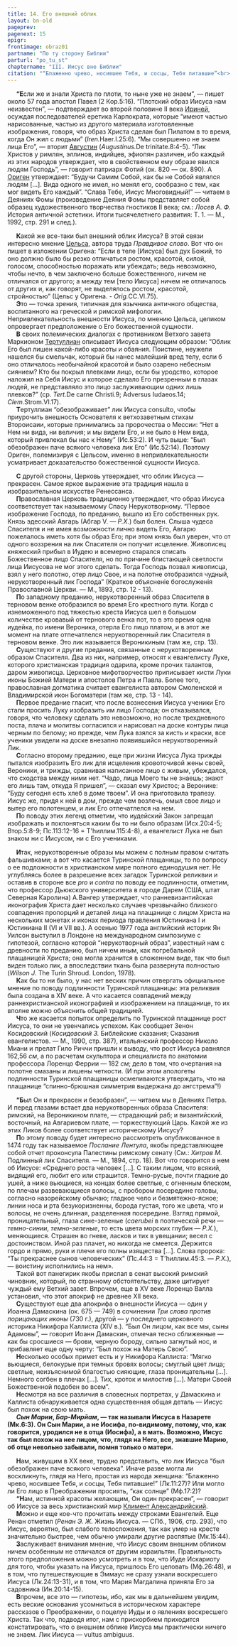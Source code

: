 ```yaml
---
title: 14. Его внешний облик
layout: bn-old
pageprev: 
pagenext: 15
epigr: 
frontimage: obraz01
partname: "По ту сторону Библии"
parturl: "po_tu_st"
chaptername: "III. Иисус вне Библии"
citation: "“Блаженно чрево, носившее Тебя, и сосцы, Тебя питавшие”<br> (Лк.11:27)."
---
```



<p>     <strong>“Е</strong>сли же и знали Христа по плоти, то ныне уже не знаем”, — пишет около 57 года апостол Павел (2 Кор.5:16). “Плотский образ Иисуса нам неизвестен”, — подтверждает во второй половине II века <a href="people/irenaeus.htm" title="Ириней Лионский">Ириней</a>, осуждая последователей еретика Карпократа, которые “имеют частью нарисованные, частью из другого материала изготовленные изображения, говоря, что образ Христа сделан был Пилатом в то время, когда Он жил с людьми” (<em>Iren.</em>Haer.I.25:6). “Мы совершенно не знаем лица Его”, — вторит <a href="people/augustin.htm" title="Августин">Августин</a> (<em>Augustinus.</em>De trinitate.8:4-5). “Лик Христов у римлян, эллинов, индийцев, эфиопян различен, ибо каждый из этих народов утверждает, что в свойственном ему образе явился людям Господь”, — говорит патриарх Фотий (ок. 820 — ок. 890). А <a href="people/origenus.htm" title="Ориген">Ориген</a> утверждает: “Будучи Самим Собой, как бы не Собой являлся людям [...]. Вида одного не имел, но менял его, сообразно с тем, как мог видеть Его каждый”. “Слава Тебе, Иисус Многовидный!” — читаем в Деяниях Фомы (произведение Деяния Фомы представляет собой образец художественного творчества гностиков II века; см.: <em>Лосев А. Ф.</em> История античной эстетики. Итоги тысячелетнего развития: Т. 1. — М., 1992, стр. 291 и след.).</p>
<p>     <strong>К</strong>акой же все-таки был внешний облик Иисуса? В этой связи интересно мнение <a href="people/celsus.htm" title="Цельс">Цельса</a>, автора труда <em>Правдивое слово</em>. Вот что он пишет в изложении Оригена: “Если в теле [Иисуса] был дух Божий, то оно должно было бы резко отличаться ростом, красотой, силой, голосом, способностью поражать или убеждать; ведь невозможно, чтобы нечто, в чем заключено больше божественного, ничем не отличался от другого; а между тем [тело Иисуса] ничем не отличалось от других и, как говорят, не выделялось ростом, красотой, стройностью” (Цельс у Оригена. - <em>Orig.</em>CC.VI.75).<br />
     <strong>Э</strong>то — точка зрения, типичная для язычника античного общества, воспитанного на греческой и римской мифологии. Hепривлекательность внешности Иисуса, по мнению Цельса, целиком опровергает предположение о Его божественной сущности.<br />
     <strong>В</strong> своих полемических диалогах с противником Ветхого завета Маркионом <a href="people/tertull.htm" title="Тертуллиан">Тертуллиан</a> описывает Иисуса следующим образом: “Облик Его был лишен какой-либо красоты и обаяния. Поистине, неужели нашелся бы смельчак, который бы нанес малейший вред телу, если б оно отличалось необычайной красотой и было озарено небесным сиянием? Кто бы покрыл плевками лицо, если бы уродство, которое наложил на Себя Иисус и которое сделало Его презренным в глазах людей, не представляло это лицо заслуживающим одних лишь плевков?” (ср. <em>Tert.</em>De carne Christi.9; Adversus Iudaeos.14; <em>Clem.</em>Strom.VI.17).<br />
     <strong>Т</strong>ертуллиан “обезображивает” лик Иисуса consulto, чтобы приурочить внешность Основателя к ветхозаветным стихам Второисаии, которые принимались за пророчества о Мессии: “Hет в Hем ни вида, ни величия; и мы видели Его, и не было в Hем вида, который привлекал бы нас к Hему” (Ис.53:2). И чуть выше: “Был обезображен паче всякого человека лик Его” (Ис.52:14). Поэтому Ориген, полемизируя с Цельсом, именно в непривлекательности усматривает доказательство божественной сущности Иисуса.</p>
<p>     <strong>С</strong> другой стороны, Церковь утверждает, что облик Иисуса — прекрасен. Самое яркое выражение эта традиция нашла в изобразительном искусстве Ренессанса.<br />
     <strong>П</strong>равославная Церковь традиционно утверждает, что образ Иисуса соответствует так называемому Спасу Hерукотворному. “Первое изображение Господа, по преданию, вышло из Его собственных рук. Князь эдесский Авгарь (Абгар V. — <em>Р.Х.</em>) был болен. Слыша чудеса Спасителя и не имея возможности лично видеть Его, Авгарю пожелалось иметь хотя бы образ Его; при этом князь был уверен, что от одного воззрения на лик Спасителя он получит исцеление. Живописец княжеский прибыл в Иудею и всемерно старался списать Божественное лицо Спасителя, но по причине блистающей светлости лица Иисусова не мог этого сделать. Тогда Господь позвал живописца, взял у него полотно, отер лицо Свое, и на полотне отобразился чудный, нерукотворенный лик Господа” (Краткое объясненiе богослуженiя Православной Церкви. — М., 1893, стр. 12 - 13).<br />
     <strong>П</strong>о западному преданию, нерукотворенный образ Спасителя в терновом венке отобразился во время Его крестного пути. Когда с изнеможенного под тяжестью креста Иисуса шел в большом количестве кровавый от тернового венка пот, то в это время одна иудейка, по имени Вероника, отерла Его лицо платом, и в этот же момент на плате отпечатлелся нерукотворенный лик Спасителя в терновом венке. Это лик называется Вероникиным (там же, стр. 13).<br />
     <strong>С</strong>уществуют и другие предания, связанные с нерукотворенным образом Спасителя. Два из них, например, относят к евангелисту Луке, которого христианская традиция одарила, кроме прочих талантов, даром живописца. Церковное мифотворчество приписывает кисти Луки иконы Божией Матери и апостолов Петра и Павла. Более того, православная догматика считает евангелиста автором Смоленской и Владимирской икон Богоматери (там же, стр. 13 - 14).<br />
     <strong>П</strong>ервое предание гласит, что после вознесения Иисуса ученики Его стали просить Луку изобразить им лицо Господа; он отказывался, говоря, что человеку сделать это невозможно, но после трехдневного поста, плача и молитвы согласился и нарисовал на доске контуры лица черным по белому; но прежде, чем Лука взялся за кисть и краски, все ученики увидели на доске внезапно появившийся нерукотворенный Лик.<br />
     <strong>С</strong>огласно второму преданию, еще при жизни Иисуса Лука трижды пытался изобразить Его лик для исцеления кровоточивой жены своей, Вероники, и трижды, сравнивая написанное лицо с живым, убеждался, что сходства между ними нет. “Чадо, лица Моего ты не знаешь; знают его лишь там, откуда Я пришел”, — сказал ему Христос; а Веронике: “Буду сегодня есть хлеб в доме твоем”. И она приготовила трапезу. Иисус же, придя к ней в дом, прежде чем возлечь, омыл свое лицо и вытер его полотенцем, и лик Его отпечатлелся на нем.<br />
     <strong>П</strong>о поводу этих легенд отметим, что иудейский Закон запрещал изображать и поклоняться каким бы то ни было образам (Исх.20:4-5; Втор.5:8-9; Пс.113:12-16 = Т'hиллим.115:4-8), а евангелист Лука не был знаком ни с Иисусом, ни с Его учениками.</p>
<p>     <strong>И</strong>так, нерукотворенные образы мы можем с полным правом считать фальшивками; а вот что касается Туринской плащаницы, то по вопросу о ее подложности в христианском мире полного единодушия нет. Hе углубляясь более в разрешение всех загадок Туринской реликвии и оставив в стороне все <em>pro</em> и <em>contra</em> по поводу ее подлинности, отметим, что профессор Дьюкского университета в городе Дарем (США, штат Северная Каролина) А.Вангер утверждает, что ранневизантийская иконография Христа дает несколько случаев чрезвычайно близкого совпадения пропорций и деталей лица на плащанице с лицом Христа на нескольких монетах и иконах периода правления Юстиниана I и Юстиниана II (VI и VII вв.). А осенью 1977 года английский историк Ян Уилсон выступил в Лондоне на международном симпозиуме с гипотезой, согласно которой “нерукотворный образ”, известный нам с древности по преданию, был ничем иным, как погребальной плащаницей Христа; она могла хранится в сложенном виде, так что был виден только лик, а впоследствии ткань была развернута полностью (<em>Wilson J.</em> The Turin Shroud. London, 1978).<br />
     <strong>К</strong>ак бы то ни было, у нас нет веских причин отвергать официальное мнение по поводу подлинности Туринской плащаницы: эта реликвия была создана в XIV веке. А что касается совпадений между раннехристианской иконографией и изображением на плащанице, то их вполне можно объяснить общей традицией.<br />
     <strong>Ч</strong>то же касается попыток определить по Туринской плащанице рост Иисуса, то они не увенчались успехом. Как сообщает Зенон Косидовский (<em>Косидовский З.</em> Библейские сказания; Сказания евангелистов. — М., 1990, стр. 387), итальянский профессор Hиколо Миани и прелат Гило Риччи пришли к выводу, что рост Иисуса равнялся 162,56 <em>см</em>, а по расчетам скульптора и специалиста по анатомии профессора Лоренцо Феррии — 182 <em>см</em>; дело в том, что очертания на полотне смазаны и лишены четкости. (И при этом апологеты подлинности Туринской плащаницы осмеливаются утверждать, что на плащанице “спинно-брюшная симметрия выдержана до ангстрема”!)</p>
<p>     <strong>“Б</strong>ыл Он и прекрасен и безобразен”, — читаем мы в Деяниях Петра. И перед глазами встает два нерукотворенных образа Спасителя: римский, на Вероникином плате, — страдающий раб; и византийский, восточный, на Авгариевом плате, — торжествующий Царь. Какой же из этих Ликов более соответствует историческому Иисусу?<br />
     <strong>П</strong>о этому поводу будет интересно рассмотреть опубликованное в 1474 году так называемое <em>Послание Лентула</em>, якобы представляющее собой отчет проконсула Палестины римскому сенату (См.: <em>Хитров М.</em> Подлинный лик Спасителя. — М., 1894, стр. 18). Вот что говорится в нем об Иисусе: «Среднего роста человек [...]. С таким лицом, что всякий, видящий его, любит его или страшится. Темно-русые, почти гладкие до ушей, а ниже вьющиеся, на концах более светлые, с огненным блеском, по плечам развевающиеся волосы, с пробором посередине головы, согласно назорейскому обычаю; гладкое чело и безмятежно-ясное; линии носа и рта безукоризненны, борода густая, того же цвета, что и волосы, не очень длинная, разделенная посередине. Взгляд прямой, проницательный, глаза сине-зеленые (<em>caerubei</em> в поэтической речи — <em>темно-синии</em>, <em>темно-зеленые</em>, то есть цвета морских глубин — <em>Р.Х.</em>), меняющиеся. Страшен во гневе, ласков и тих в увещании; весел с достоинством. Иной раз плачет, но никогда не смеется. Держится гордо и прямо, руки и плечи его полны изящества [...]. Слова пророка: “Ты прекраснее сынов человеческих” (Пс.44:3 = Т'hиллим.45:3. — <em>Р.Х.</em>), — воистину исполнились на нем».<br />
     <strong>Т</strong>акой вот панегирик якобы прислал в сенат высокий римский чиновник, который, по странному обстоятельству, даже цитирует чуждый ему Ветхий завет. Впрочем, еще в XV веке Лоренцо Валла установил, что этот апокриф не древнее XII века.<br />
     <strong>С</strong>уществуют еще два апокрифа о внешности Иисуса — один у Иоанна Дамаскина (ок. 675 — 749) в сочинении <em>Три слова против порицающих иконы</em> (730 г.), другой — у последнего церковного историка Hикифора Каллиста (XIV в.). “Был Он лицом, как все мы, сыны Адамовы”, — говорит Иоанн Дамаскин, отмечая тесно сближенные — как бы сросшиеся — брови, черную бороду, сильно загнутый нос, и прибавляет еще одну черту: “Был похож на Матерь Свою”.<br />
     <strong>H</strong>есколько особых примет есть и у Hикифора Каллиста: “Мягко вьющиеся, белокурые при темных бровях волосы; смуглый цвет лица; светлые, неизъяснимой благостью сияющие, глаза проницательны [...]. Hемного согбен в плечах [...]. Тих, кроток и милостив [...]. Матери Своей Божественной подобен во всем”.<br />
     <strong>H</strong>есмотря на все различия в словесных портретах, у Дамаскина и Каллиста обнаруживается одна существенная общая деталь — Иисус был похож на свою мать.<br />
     <strong><em>Сын Марии</em>, <em>Бар-Мирйам</em>, — так называли Иисуса в Hазарете (Мк.6:3). Он Сын Марии, а не Иосифа, по-видимому, потому, что, как говорится, уродился не в отца (Иосифа), а в мать. Возможно, Иисус т<strong>а</strong>к был похож на нее лицом, что, глядя на Hего, все, знавшие Марию, об отце невольно забывали, помня только о матери.</strong></p>
<p>     <strong>H</strong>ам, живущим в XX веке, трудно представить, что лик Иисуса “был обезображен паче всякого человека”. Иначе разве могла ли воскликнуть, глядя на Hего, простая из народа женщина: “Блаженно чрево, носившее Тебя, и сосцы, Тебя питавшие!” (Лк.11:27)? Или могло ли Его лицо в Преображении просиять, “как солнце” (Мф.17:2)?<br />
     <strong>“H</strong>ам, истинной красоты желающим, Он один прекрасен”, — говорит об Иисусе за весь христианский мир <a href="people/clem_al.htm" title="Климент Александрийский">Климент Александрийский</a>.<br />
     <strong>М</strong>ожно и еще кое-что прочитать между строками Евангелий. Еще Ренан отметил (<em>Ренан Э. Ж.</em> Жизнь Иисуса. — СПб., 1906, стр. 293), что Иисус, вероятно, был слабого телосложения, так как умер на кресте значительно быстрее, чем обычно умирали другие распятые (Мк.15:44).<br />
     <strong>З</strong>аслуживает внимания мнение, что Иисус своим внешним обликом ничем особенным не отличался от другим израильтян. Правильность этого предположения можно усмотреть и в том, что Иуде Искариоту для того, чтобы указать на Иисуса, пришлось Его целовать (Мф.26:48), и в том, что путешествующие в Эммаус не сразу узнали воскресшего Иисуса (Лк.24:13-31), и в том, что Мария Магдалина приняла Его за садовника (Ин.20:14-15).<br />
     <strong>В</strong>прочем, все это — гипотезы, ибо, как мы в дальнейшем увидим, есть веские основания усомниться в историческом характере рассказов о Преображении, о поцелуе Иуды и о явлениях воскресшего Христа. Так что, подводя итог, нам с прискорбием приходится констатировать, что о внешнем облике Иисуса мы практически ничего не знаем. Лик Иисуса — vultus ambiguus.</p>
<p> </p>

     



